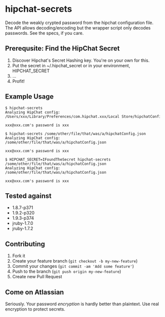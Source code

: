 hipchat-secrets
===============

Decode the weakly crypted password from the hipchat configuration file. The API allows decoding/encoding but the wrapper script only decodes passwords. See the specs, if you care.

## Prerequsite: Find the HipChat Secret

1. Discover Hipchat's Secret Hashing key. You're on your own for this.
1. Put the secret in ~/.hipchat_secret or in your environment, HIPCHAT_SECRET
1. …
1. Profit!

## Example Usage

```
$ hipchat-secrets
Analyzing HipChat config: /Users/xxx/Library/Preferences/com.hipchat.xxx/Local Store/hipchatConfig.json

xxx@xxx.com's password is xxx
```

```
$ hipchat-secrets /some/other/file/that/was/a/hipchatConfig.json
Analyzing HipChat config: /some/other/file/that/was/a/hipchatConfig.json

xxx@xxx.com's password is xxx
```

```
$ HIPCHAT_SECRET=IFoundTheSecret hipchat-secrets /some/other/file/that/was/a/hipchatConfig.json
Analyzing HipChat config: /some/other/file/that/was/a/hipchatConfig.json

xxx@xxx.com's password is xxx
```


## Tested against

- 1.8.7-p371
- 1.9.2-p320
- 1.9.3-p374
- jruby-1.7.0
- jruby-1.7.2


## Contributing

1. Fork it
2. Create your feature branch (`git checkout -b my-new-feature`)
3. Commit your changes (`git commit -am 'Add some feature'`)
4. Push to the branch (`git push origin my-new-feature`)
5. Create new Pull Request

## Come on Atlassian

Seriously. Your password _encryption_ is hardly better than plaintext. Use real encryption to protect secrets.
